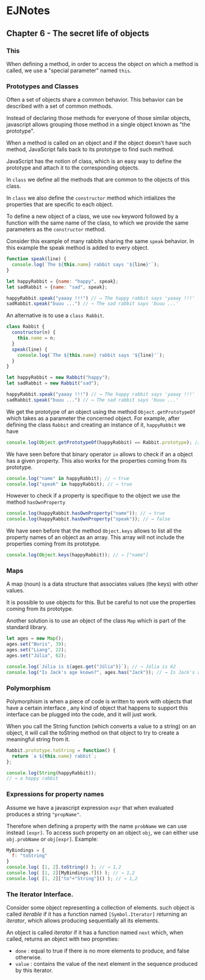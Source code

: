 # EJNotes

## Chapter 6 - The secret life of objects

### This

When defining a method, in order to access the object on which a method is called, we use a "special parameter" named `this`.

### Prototypes and Classes

Often a set of objects share a common behavior. This behavior can be described with a set of common methods. 

Instead of declaring those methods for everyone of those similar objects, 
javascript allows grouping those method in a single object known as "the prototype".

When a method is called on an object and if the object doesn't have such method, 
JavaScript falls back to its prototype to find such method.

JavaScript has the notion of class, which is an easy way to define the prototype and attach it to the corresponding objects.

In `class` we define all the methods that are common to the objects of this class.

In `class` we also define the `constructor` method which intializes the properties that are specific to each object.

To define a new object of a class, we use `new` keyword followed by a function with the same name of the class, 
to which we provide the same parameters as the `constructor` method.

Consider this example of many rabbits sharing the same `speak` behavior. 
In this example the speak method is added to every object.

```javascript
function speak(line) {
  console.log(`The ${this.name} rabbit says '${line}'`);
}

let happyRabbit = {name: "happy", speak};
let sadRabbit = {name: "sad", speak};

happyRabbit.speak("yaaay !!!") // → The happy rabbit says 'yaaay !!!' 
sadRabbit.speak("buuu ...") // → The sad rabbit says 'buuu ...' 
```

An alternative is to use a `class Rabbit`.

```javascript
class Rabbit {
  constructor(n) {
    this.name = n;
  }
  speak(line) {
    console.log(`The ${this.name} rabbit says '${line}'`);
  }
}

let happyRabbit = new Rabbit("happy");
let sadRabbit = new Rabbit("sad");

happyRabbit.speak("yaaay !!!") // → The happy rabbit says 'yaaay !!!' 
sadRabbit.speak("buuu ...") // → The sad rabbit says 'buuu ...' 
```

We get the prototype of an object using the method `Object.getPrototypeOf` which takes as a parameter the concerned object.
For example, after defining the class `Rabbit` and creating an instance of it, `happyRabbit` we have

```javascript
console.log(Object.getPrototypeOf(happyRabbit) == Rabbit.prototype); // → true
```

We have seen before that binary operator `in` allows to check if an a object has a given property. 
This also works for the properties coming from its prototype.

```javascript
console.log("name" in happyRabbit); // → true
console.log("speak" in happyRabbit); // → true
```

However to check if a property is specifique to the object we use the method `hasOwnProperty`

```javascript
console.log(happyRabbit.hasOwnProperty("name")); // → true
console.log(happyRabbit.hasOwnProperty("speak")); // → false
```

We have seen before that the method `Object.keys` allows to list all the property names of an object as an array. 
This array will not include the properties coming from its prototype.

```javascript
console.log(Object.keys(happyRabbit)); // → ["name"]
```

### Maps

A map (noun) is a data structure that associates values (the keys) with other values.

It is possible to use objects for this. But be careful to not use the properties coming from its prototype.

Another solution is to use an object of the class `Map` which is part of the standard library.

```javascript
let ages = new Map();
ages.set("Boris", 39);
ages.set("Liang", 22);
ages.set("Júlia", 62);

console.log(`Júlia is ${ages.get("Júlia")}`); // → Júlia is 62
console.log("Is Jack's age known?", ages.has("Jack")); // → Is Jack's age known? false
```

### Polymorphism

Polymorphism is when a piece of code is written to work with objects that have a certain interface ,
any kind of object that happens to support this interface can be plugged into the code, and it will just work.

When you call the String function (which converts a value to a string) on an object, 
it will call the toString method on that object to try to create a meaningful string from it.

```javascript
Rabbit.prototype.toString = function() {
  return `a ${this.name} rabbit`;
};

console.log(String(happyRabbit));
// → a happy rabbit
```

### Expressions for property names

Assume we have a javascript expression `expr` that when evaluated produces a string `"propName"`.

Therefore when defining a property with the name `probName` we can use instead `[expr]`.
To access such property on an object `obj`, we can either use `obj.probName` or `obj[expr]`.
Example:

```javascript
MyBindings = {
  f: "toString" 
}
console.log( [1, 2].toString() ); // → 1,2
console.log( [1, 2][MyBindings.f]() ); // → 1,2
console.log( [1, 2]["to"+"String"]() ); // → 1,2
```

### The Iterator Interface.

Consider some object representing a collection of elements. such object is called *iterable* if it has a function named `[Symbol.Iterator]` returning an *iterator*, which allows producing sequentially all its elements.

An object is called *iterator* if it has a function named `next` which, when called, returns an object with two propreties:
- `done` : equal to true if there is no more elements to produce, and false otherwise.
- `value` : contains the value of the next element in the sequence produced by this iterator.



